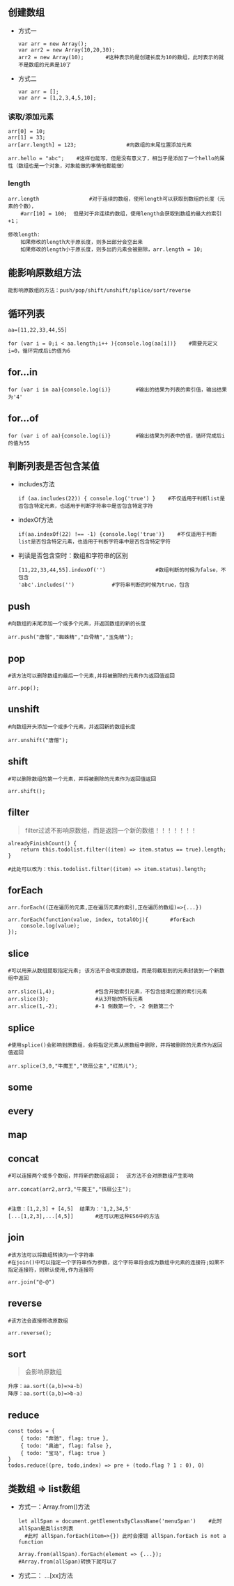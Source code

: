 

## 创建数组

- 方式一

  ```
  var arr = new Array();
  var arr2 = new Array(10,20,30);
  arr2 = new Array(10);       #这种表示的是创建长度为10的数组，此时表示的就不是数组的元素是10了
  ```

  

- 方式二

  ```
  var arr = [];
  var arr = [1,2,3,4,5,10];
  ```

  

### 读取/添加元素

```
arr[0] = 10;
arr[1] = 33;
arr[arr.length] = 123;                #向数组的末尾位置添加元素

arr.hello = "abc";    #这样也能写，但是没有意义了，相当于是添加了一个hello的属性（数组也是一个对象，对象能做的事情他都能做）
```



### length

```
arr.length                #对于连续的数组，使用length可以获取到数组的长度（元素的个数），
	#arr[10] = 100;  但是对于非连续的数组，使用length会获取到数组的最大的索引+1；

修改length:
	如果修改的length大于原长度，则多出部分会空出来
	如果修改的length小于原长度，则多出的元素会被删除，arr.length = 10;		
```







## 能影响原数组方法

```
能影响原数组的方法：push/pop/shift/unshift/splice/sort/reverse
```



## 循环列表

```
aa=[11,22,33,44,55]

for (var i = 0;i < aa.length;i++ ){console.log(aa[i])}    #需要先定义i=0，循环完成后i的值为6
```



## for...in

```
for (var i in aa){console.log(i)}        #输出的结果为列表的索引值，输出结果为'4'
```



## for...of

```
for (var i of aa){console.log(i)}        #输出结果为列表中的值，循环完成后i的值为55
```



## 判断列表是否包含某值

- includes方法

  ```
  if (aa.includes(22)) { console.log('true') }    #不仅适用于判断list是否包含特定元素，也适用于判断字符串中是否包含特定字符
  ```

- indexOf方法

  ```
  if(aa.indexOf(22) !== -1) {console.log('true')}    #不仅适用于判断list是否包含特定元素，也适用于判断字符串中是否包含特定字符
  ```

- 判读是否包含空时：数组和字符串的区别

  ```
  [11,22,33,44,55].indexOf('')                #数组判断的时候为false，不包含
  'abc'.includes('')            #字符串判断的时候为true，包含
  ```



## push

```
#向数组的末尾添加一个或多个元素，并返回数组的新的长度

arr.push("唐僧","蜘蛛精","白骨精","玉兔精");
```



## pop

```
#该方法可以删除数组的最后一个元素,并将被删除的元素作为返回值返回

arr.pop();
```



## unshift

```
#向数组开头添加一个或多个元素，并返回新的数组长度

arr.unshift("唐僧");
```



## shift

```
#可以删除数组的第一个元素，并将被删除的元素作为返回值返回

arr.shift();
```





## filter

> filter过滤不影响原数组，而是返回一个新的数组！！！！！！！

```
alreadyFinishCount() {
    return this.todolist.filter((item) => item.status == true).length;
}

#此处可以改为：this.todolist.filter((item) => item.status).length;
```



## forEach

```
arr.forEach((正在遍历的元素,正在遍历元素的索引,正在遍历的数组)=>{...})

arr.forEach(function(value, index, totalObj){		#forEach
	console.log(value);
});
```



## slice

```
#可以用来从数组提取指定元素; 该方法不会改变原数组，而是将截取到的元素封装到一个新数组中返回

arr.slice(1,4);             #包含开始索引元素，不包含结束位置的索引元素
arr.slice(3);               #从3开始的所有元素
arr.slice(1,-2);            #-1 倒数第一个，-2 倒数第二个
```



## splice

```
#使用splice()会影响到原数组，会将指定元素从原数组中删除，并将被删除的元素作为返回值返回

arr.splice(3,0,"牛魔王","铁扇公主","红孩儿");
```



##  some



## every



## map



## concat

```
#可以连接两个或多个数组，并将新的数组返回；	该方法不会对原数组产生影响

arr.concat(arr2,arr3,"牛魔王","铁扇公主");


#注意：[1,2,3] + [4,5]  结果为：'1,2,34,5'
[...[1,2,3],...[4,5]]		#还可以用这种ES6中的方法
```



## join

```
#该方法可以将数组转换为一个字符串
#在join()中可以指定一个字符串作为参数，这个字符串将会成为数组中元素的连接符;如果不指定连接符，则默认使用,作为连接符

arr.join("@-@")
```



## reverse

```
#该方法会直接修改原数组

arr.reverse();
```





## sort

> 会影响原数组

```
升序：aa.sort((a,b)=>a-b)
降序：aa.sort((a,b)=>b-a)
```



## reduce

```
const todos = {
	{ todo: "奔驰", flag: true },
	{ todo: "奥迪", flag: false },
    { todo: "宝马", flag: true }
}
todos.reduce((pre, todo,index) => pre + (todo.flag ? 1 : 0), 0)
```



## 类数组 => list数组

- 方式一：Array.from()方法

  ```
  let allSpan = document.getElementsByClassName('menuSpan')    #此时allSpan是类list列表
  	#此时 allSpan.forEach(item=>{}) 此时会报错 allSpan.forEach is not a function
  
  Array.from(allSpan).forEach(element => {...});	#Array.from(allSpan)转换下就可以了
  ```

  

- 方式二： ...[xx]方法










